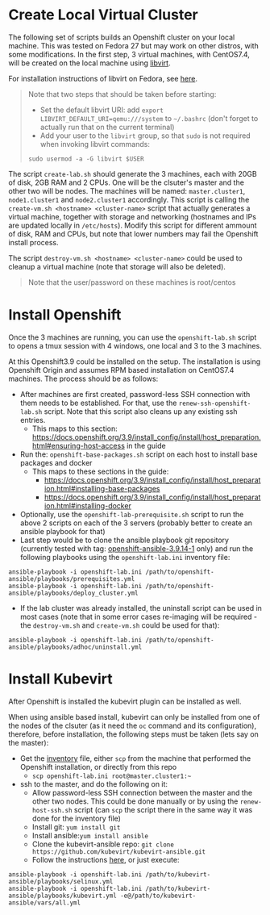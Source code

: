 # Create Local Virtual Cluster
The following set of scripts builds an Openshift cluster on your local machine. This was tested on Fedora 27 but may work on other distros, with some modifications. In the first step, 3 virtual machines, with CentOS7.4, will be created on the local machine using [libvirt](https://libvirt.org/).

For installation instructions of libvirt on Fedora, see [here](https://docs.fedoraproject.org/quick-docs/en-US/getting-started-with-virtualization.html).

> Note that two steps that should be taken before starting:
> * Set the default libvirt URI: add ```export LIBVIRT_DEFAULT_URI=qemu:///system``` to ```~/.bashrc``` (don't forget to actually run that on the current terminal)
> * Add your user to the ```libvirt``` group, so that ```sudo``` is not required when invoking libvirt commands: 
> ```
> sudo usermod -a -G libvirt $USER
> ```

The script ```create-lab.sh``` should generate the 3 machines, each with 20GB of disk, 2GB RAM and 2 CPUs. One will be the clsuter's master and the other two will be nodes. The machines will be named: ```master.cluster1```, ```node1.cluster1``` and ```node2.cluster1``` accordingly. This script is calling the ```create-vm.sh <hostname> <cluster-name>``` script that actually generates a virtual machine, together with storage and networking (hostnames and IPs are updated locally in ```/etc/hosts```).
Modify this script for different ammount of disk, RAM and CPUs, but note that lower numbers may fail the Openshift install process.

The script ```destroy-vm.sh <hostname> <cluster-name>``` could be used to cleanup a virtual machine (note that storage will also be deleted).

> Note that the user/password on these machines is root/centos

# Install Openshift
Once the 3 machines are running, you can use the ```openshift-lab.sh``` script to opens a tmux session with 4 windows, one local and 3 to the 3 machines.

At this Openshift3.9 could be installed on the setup. The installation is using Openshift Origin and assumes RPM based installation on CentOS7.4 machines.
The process should be as follows:
* After machines are first created, password-less SSH connection with them needs to be established. For that, use the ```renew-ssh-openshift-lab.sh``` script. Note that this script also cleans up any existing ssh entries.
  * This maps to this section: https://docs.openshift.org/3.9/install_config/install/host_preparation.html#ensuring-host-access in the guide
* Run the: ```openshift-base-packages.sh``` script on each host to install base packages and docker
  * This maps to these sections in the guide:
    * https://docs.openshift.org/3.9/install_config/install/host_preparation.html#installing-base-packages
    * https://docs.openshift.org/3.9/install_config/install/host_preparation.html#installing-docker 
* Optionally, use the ```openshift-lab-prerequisite.sh``` script to run the above 2 scripts on each of the 3 servers (probably better to create an ansible playbook for that)
* Last step would be to clone the ansible playbook git repository (currently tested with tag: [openshift-ansible-3.9.14-1](https://github.com/openshift/openshift-ansible/releases/tag/openshift-ansible-3.9.14-1) only) and run the following playbooks using the ```openshift-lab.ini``` inventory file:
``` 
ansible-playbook -i openshift-lab.ini /path/to/openshift-ansible/playbooks/prerequisites.yml
ansible-playbook -i openshift-lab.ini /path/to/openshift-ansible/playbooks/deploy_cluster.yml
```
- If the lab cluster was already installed, the uninstall script can be used in most cases (note that in some error cases re-imaging will be required - the ```destroy-vm.sh``` and ```create-vm.sh``` could be used for that):
``` 
ansible-playbook -i openshift-lab.ini /path/to/openshift-ansible/playbooks/adhoc/uninstall.yml
```

# Install Kubevirt
After Openshift is installed the kubevirt plugin can be installed as well.

When using ansible based install, kubevirt can only be installed from one of the nodes of the clsuter (as it need the ```oc``` command and its configuration), therefore, before installation, the following steps must be taken (lets say on the master):
* Get the [inventory](https://github.com/yuvalif/openshift-local-lab/blob/master/openshift-lab.ini) file, either ```scp``` from the machine that performed the Openshift installation, or directly from this repo
  * ```scp openshift-lab.ini root@master.cluster1:~```
* ssh to the master, and do the following on it:
  * Allow password-less SSH connection between the master and the other two nodes. This could be done manually or by using the ```renew-host-ssh.sh``` script (can ```scp``` the script there in the same way it was done for the inventory file)
  * Install git: ```yum install git```
  * Install ansible:```yum install ansible```
  * Clone the kubevirt-ansible repo: ```git clone https://github.com/kubevirt/kubevirt-ansible.git```
  * Follow the instructions [here](https://github.com/kubevirt/kubevirt-ansible/blob/master/playbooks/README.md#openshift-cluster-1), or just execute:
```
ansible-playbook -i openshift-lab.ini /path/to/kubevirt-ansible/playbooks/selinux.yml
ansible-playbook -i openshift-lab.ini /path/to/kubevirt-ansible/playbooks/kubevirt.yml -e@/path/to/kubevirt-ansible/vars/all.yml
```

